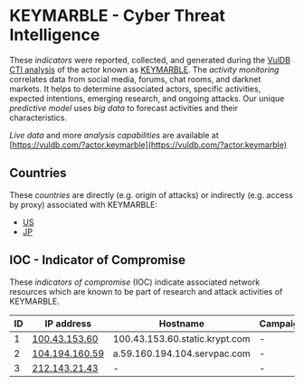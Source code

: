 # KEYMARBLE - Cyber Threat Intelligence

These _indicators_ were reported, collected, and generated during the [VulDB CTI analysis](https://vuldb.com/?kb.cti) of the actor known as [KEYMARBLE](https://vuldb.com/?actor.keymarble). The _activity monitoring_ correlates data from social media, forums, chat rooms, and darknet markets. It helps to determine associated actors, specific activities, expected intentions, emerging research, and ongoing attacks. Our unique _predictive model_ uses _big data_ to forecast activities and their characteristics.

_Live data_ and more _analysis capabilities_ are available at [https://vuldb.com/?actor.keymarble](https://vuldb.com/?actor.keymarble)

## Countries

These _countries_ are directly (e.g. origin of attacks) or indirectly (e.g. access by proxy) associated with KEYMARBLE:

* [US](https://vuldb.com/?country.us)
* [JP](https://vuldb.com/?country.jp)

## IOC - Indicator of Compromise

These _indicators of compromise_ (IOC) indicate associated network resources which are known to be part of research and attack activities of KEYMARBLE.

ID | IP address | Hostname | Campaign | Confidence
-- | ---------- | -------- | -------- | ----------
1 | [100.43.153.60](https://vuldb.com/?ip.100.43.153.60) | 100.43.153.60.static.krypt.com | - | High
2 | [104.194.160.59](https://vuldb.com/?ip.104.194.160.59) | a.59.160.194.104.servpac.com | - | High
3 | [212.143.21.43](https://vuldb.com/?ip.212.143.21.43) | - | - | High

## TTP - Tactics, Techniques, Procedures

_Tactics, techniques, and procedures_ (TTP) summarize the suspected MITRE ATT&CK techniques used by _KEYMARBLE_. This data is unique as it uses our predictive model for actor profiling.

ID | Technique | Weakness | Description | Confidence
-- | --------- | -------- | ----------- | ----------
1 | T1059.007 | CWE-79 | Cross Site Scripting | High

## IOA - Indicator of Attack

These _indicators of attack_ (IOA) list the potential fragments used for technical activities like reconnaissance, exploitation, privilege escalation, and exfiltration by KEYMARBLE. This data is unique as it uses our predictive model for actor profiling.

ID | Type | Indicator | Confidence
-- | ---- | --------- | ----------
1 | Input Value | `\0` | Low

## References

The following list contains _external sources_ which discuss the actor and the associated activities:

* https://www.cyber45.com

## Literature

The following _articles_ explain our unique predictive cyber threat intelligence:

* [VulDB Cyber Threat Intelligence Documentation](https://vuldb.com/?kb.cti)
* [Cyber Threat Intelligence - Early Anticipation of Attacks](https://www.scip.ch/en/?labs.20201022)

## License

(c) [1997-2024](https://vuldb.com/?kb.changelog) by [vuldb.com](https://vuldb.com/?kb.about). All data on this page is shared under the license [CC BY-NC-SA 4.0](https://creativecommons.org/licenses/by-nc-sa/4.0/). Questions? Check the [FAQ](https://vuldb.com/?kb.faq), read the [documentation](https://vuldb.com/?kb) or [contact us](https://vuldb.com/?contact)!
